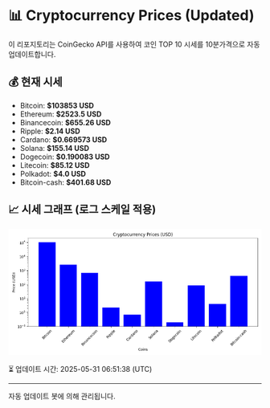 
# 📊 Cryptocurrency Prices (Updated)

이 리포지토리는 CoinGecko API를 사용하여 코인 TOP 10 시세를 10분가격으로 자동 업데이트합니다.

## 💰 현재 시세
- Bitcoin: **$103853 USD**
- Ethereum: **$2523.5 USD**
- Binancecoin: **$655.26 USD**
- Ripple: **$2.14 USD**
- Cardano: **$0.669573 USD**
- Solana: **$155.14 USD**
- Dogecoin: **$0.190083 USD**
- Litecoin: **$85.12 USD**
- Polkadot: **$4.0 USD**
- Bitcoin-cash: **$401.68 USD**

## 📈 시세 그래프 (로그 스케일 적용)
![Crypto Prices](crypto_prices.png)

⏳ 업데이트 시간: 2025-05-31 06:51:38 (UTC)

---
자동 업데이트 봇에 의해 관리됩니다.
